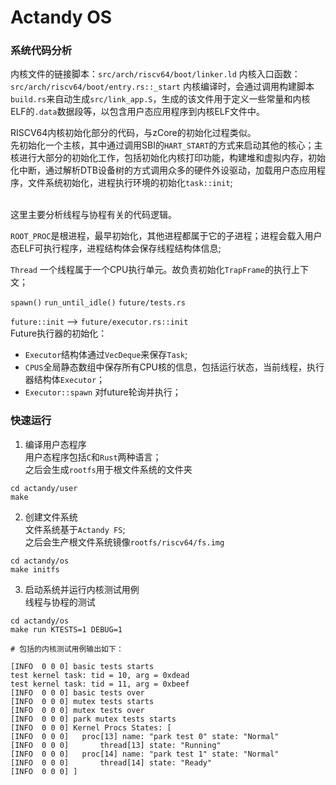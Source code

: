 # Actandy OS

### 系统代码分析

内核文件的链接脚本：`src/arch/riscv64/boot/linker.ld`
内核入口函数：`src/arch/riscv64/boot/entry.rs::_start`
内核编译时，会通过调用构建脚本`build.rs`来自动生成`src/link_app.S`，生成的该文件用于定义一些常量和内核ELF的`.data`数据段等，以包含用户态应用程序到内核ELF文件中。

RISCV64内核初始化部分的代码，与zCore的初始化过程类似。
<br>先初始化一个主核，其中通过调用SBI的`HART_START`的方式来启动其他的核心；主核进行大部分的初始化工作，包括初始化内核打印功能，构建堆和虚拟内存，初始化中断，通过解析DTB设备树的方式调用众多的硬件外设驱动，加载用户态应用程序，文件系统初始化，进程执行环境的初始化`task::init`;

<br>这里主要分析线程与协程有关的代码逻辑。

`ROOT_PROC`是根进程，最早初始化，其他进程都属于它的子进程；进程会载入用户态ELF可执行程序，进程结构体会保存线程结构体信息;

`Thread` 一个线程属于一个CPU执行单元。故负责初始化`TrapFrame`的执行上下文；

`spawn()`
`run_until_idle()`
`future/tests.rs`

`future::init` --> `future/executor.rs::init`
<br>Future执行器的初始化：
* `Executor`结构体通过`VecDeque`来保存`Task`;
* `CPUS`全局静态数组中保存所有CPU核的信息，包括运行状态，当前线程，执行器结构体`Executor`；
* `Executor::spawn`  对future轮询并执行；
  




### 快速运行

1. 编译用户态程序
<br>用户态程序包括`C`和`Rust`两种语言；
<br>之后会生成`rootfs`用于根文件系统的文件夹
```
cd actandy/user
make
```

2. 创建文件系统
<br>文件系统基于`Actandy FS`;
<br>之后会生产根文件系统镜像`rootfs/riscv64/fs.img`
```
cd actandy/os
make initfs
```

3. 启动系统并运行内核测试用例
<br>线程与协程的测试
```
cd actandy/os
make run KTESTS=1 DEBUG=1

# 包括的内核测试用例输出如下：

[INFO  0 0 0] basic tests starts
test kernel task: tid = 10, arg = 0xdead
test kernel task: tid = 11, arg = 0xbeef
[INFO  0 0 0] basic tests over
[INFO  0 0 0] mutex tests starts
[INFO  0 0 0] mutex tests over
[INFO  0 0 0] park mutex tests starts
[INFO  0 0 0] Kernel Procs States: [
[INFO  0 0 0] 	proc[13] name: "park test 0" state: "Normal"
[INFO  0 0 0] 		thread[13] state: "Running"
[INFO  0 0 0] 	proc[14] name: "park test 1" state: "Normal"
[INFO  0 0 0] 		thread[14] state: "Ready"
[INFO  0 0 0] ]
```

   
